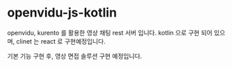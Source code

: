 # openvidu-js-kotlin

openvidu, kurento 를 활용한 영상 채팅 rest 서버 입니다.
kotlin 으로 구현 되어 있으며, clinet 는 react 로 구현예정입니다.

기본 기능 구현 후, 영상 면접 솔루션 구현 예정입니다.

